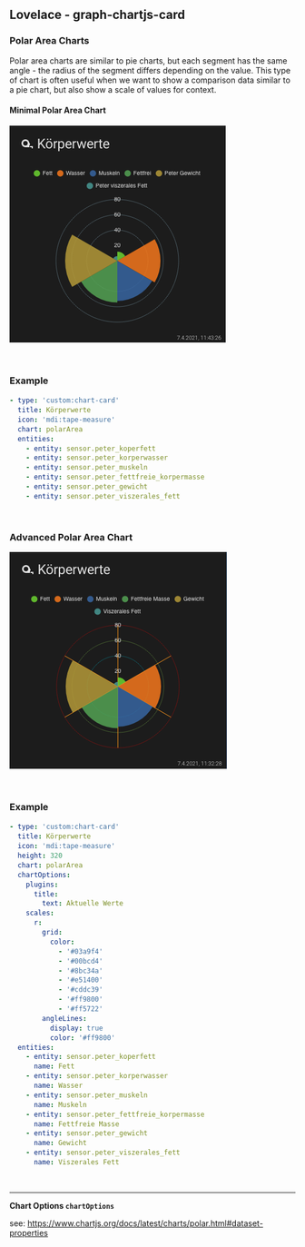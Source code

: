 ## Lovelace - graph-chartjs-card
### Polar Area Charts

Polar area charts are similar to pie charts, but each segment has the same angle - the radius of the segment differs depending on the value.
This type of chart is often useful when we want to show a comparison data similar to a pie chart, but also show a scale of values for context.



#### Minimal Polar Area Chart
![barchart_simple](img/simpleploararea.png)

<br>

### Example

```yaml
- type: 'custom:chart-card'
  title: Körperwerte
  icon: 'mdi:tape-measure'
  chart: polarArea
  entities:
    - entity: sensor.peter_koperfett
    - entity: sensor.peter_korperwasser
    - entity: sensor.peter_muskeln
    - entity: sensor.peter_fettfreie_korpermasse
    - entity: sensor.peter_gewicht
    - entity: sensor.peter_viszerales_fett
```
<br>


### Advanced Polar Area Chart
![polarArea](img/polararea1.png)

<br>

### Example

```yaml
- type: 'custom:chart-card'
  title: Körperwerte
  icon: 'mdi:tape-measure'
  height: 320
  chart: polarArea
  chartOptions:
    plugins:
      title:
        text: Aktuelle Werte
    scales:
      r:
        grid:
          color:
            - '#03a9f4'
            - '#00bcd4'
            - '#8bc34a'
            - '#e51400'
            - '#cddc39'
            - '#ff9800'
            - '#ff5722'
        angleLines:
          display: true
          color: '#ff9800'
  entities:
    - entity: sensor.peter_koperfett
      name: Fett
    - entity: sensor.peter_korperwasser
      name: Wasser
    - entity: sensor.peter_muskeln
      name: Muskeln
    - entity: sensor.peter_fettfreie_korpermasse
      name: Fettfreie Masse
    - entity: sensor.peter_gewicht
      name: Gewicht
    - entity: sensor.peter_viszerales_fett
      name: Viszerales Fett  
```
<br>
<hr>


**Chart Options `chartOptions`**

see: https://www.chartjs.org/docs/latest/charts/polar.html#dataset-properties